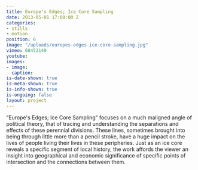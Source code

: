 ```yaml
---
title: Europe's Edges; Ice Core Sampling
date: 2013-05-01 17:09:00 Z
categories:
- stills
- motion
position: 6
image: "/uploads/europes-edges-ice-core-sampling.jpg"
vimeo: 68452140
youtube: 
images:
- image: 
  caption: 
is-date-shown: true
is-meta-shown: true
is-info-shown: true
is-ongoing: false
layout: project
---
```


“Europe's Edges; Ice Core Sampling” focuses on a much maligned angle of political theory, that of tracing and understanding the separations and effects of these perennial divisions. These lines, sometimes brought into being through little more than a pencil stroke, have a huge impact on the lives of people living their lives in these peripheries. Just as an ice core reveals a specific segment of local history, the work affords the viewer an insight into geographical and economic significance of specific points of intersection and the connections between them. 